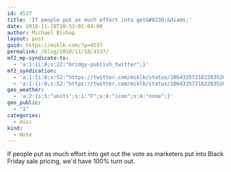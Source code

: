 ```yaml
---
id: 4537
title: 'If people put as much effort into get&#8230;&diams;'
date: 2018-11-18T20:53:01-04:00
author: Michael Bishop
layout: post
guid: https://miklb.com/?p=4537
permalink: /blog/2018/11/18/4537/
mf2_mp-syndicate-to:
  - 'a:1:{i:0;s:22:"bridgy-publish_twitter";}'
mf2_syndication:
  - 'a:1:{i:0;s:52:"https://twitter.com/miklb/status/1064335721622835201";}'
  - 'a:1:{i:0;s:52:"https://twitter.com/miklb/status/1064335721622835201";}'
geo_weather:
  - 'a:2:{s:5:"units";s:1:"F";s:4:"icon";s:4:"none";}'
geo_public:
  - "1"
categories:
  - misc
kind:
  - Note
---
```

If people put as much effort into get out the vote as marketers put into Black Friday sale pricing, we'd have 100% turn out.